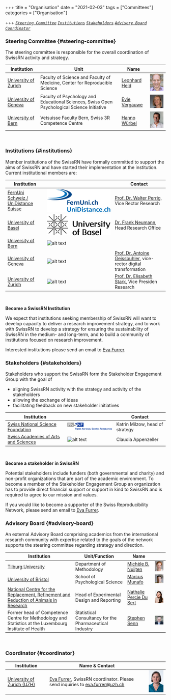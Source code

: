   +++
title = "Organisation"
date = "2021-02-03"
tags = ["Committees"]
categories = ["Organisation"]

+++
 [*`Steering Committee`*](#steering-committee) [*`Institutions`*](#institutions) [*`Stakeholders`*](#stakeholders) [*`Advisory Board`*](#advisory-board)  [*`Coordinator`*](#coordinator)

### Steering Committee {#steering-committee}
The steering committee is responsible for the overall coordination of SwissRN activity and strategy.

Institution | Unit |   Name   |  |
--------------|---|-------------|---|
[University of Zurich](https://www.uzh.ch/en.html)|Faculty of Science and Faculty of Medicine, Center for Reproducible Science| [Leonhard Held](https://www.ebpi.uzh.ch/en/aboutus/departments/biostatistics/teambiostats/held.html) |![Leonhard Held](./../img/pic_LeonhardHeld.jpg)  |
[University of Geneva](https://unige.ch)| Faculty of Psychology and Educational Sciences, Swiss Open Psychological Science Initiative | [Evie Vergauwe](https://neurocenter-unige.ch/research-groups/evie-vergauwe/) | ![Evie Vergauwe](./../img/pic_EvieVergauwe.jpg)  |
[University of Bern](https://www.unibe.ch/index_eng.html)| Vetsuisse Faculty Bern, Swiss 3R Competence Centre| [Hanno W&uuml;rbel](https://www.tierschutz.vetsuisse.unibe.ch/about_us/personnel/prof_dr_wuerbel_hanno/index_eng.htmll) |![Hanno W&uuml;rbel](./../img/pic_HannoWuerbel.jpg)  |

&nbsp; 


### Institutions  {#institutions}  
Member institutions of the SwissRN have formally committed to support the aims of SwissRN and have started their implementation at the institution. Current institutional members are:


Institution |  | Contact
--------|------ |------
[FernUni Schweiz / UniDistance Suisse](https://fernuni.ch/)| ![alt text](./../img/Logo_kurz_bi_small.jpg "FernUni Schweiz / UniDistance Suisse") | [Prof. Dr. Walter Perrig](https://fernuni.ch/ueber-uns/organisation/direktion/), Vice Rector Research |
[University of Basel](https://www.unibas.ch) | ![alt text](./../img/UniBas_Logo_EN_Schwarz_RGB_65.jpg "University of Basel") | [Dr. Frank Neumann](https://www.unibas.ch/en/University/Administration-Services/Vice-President-for-Research/Research-Office.html), Head Research Office |
[University of Bern](https://www.unibe.ch) | ![alt text](./../img/logo_unibern.png "University of Bern") |  |
[University of Geneva](https://www.unige.ch) | ![alt text](./../img/logo_unige.png "University of Geneva") |[Prof. Dr. Antoine Geissbuhler](https://www.unige.ch/rectorat/en/home/vice-recteur-antoine-geissbuhler/), vice-rector digital transformation  |
[University of Zurich](https://www.uzh.ch) | ![alt text](./../img/logo_uzh.png "University of Zurich") | [Prof. Dr. Elisabeth Stark](https://www.research.uzh.ch/de/vp/Prorektor-in-Forschung.html), Vice Presiden Research |


&nbsp;  

**Become a SwissRN Institution**

We expect that institutions seeking membership of SwissRN will want to develop capacity to deliver a research improvement strategy, and to work with SwissRN to develop a strategy for ensuring the sustainability of SwissRN in the medium- and long-term, and to build a community of institutions focused on research improvement.

Interested institutions please send an email to [Eva Furrer](mailto:eva.furrer@uzh.ch).

### Stakeholders  {#stakeholders}  
Stakeholders who support the SwissRN form the Stakeholder Engagement Group with the goal of

* aligning SwissRN activity with the strategy and activity of the stakeholders
* allowing the exchange of ideas
* facilitating feedback on new stakeholder initiatives
&nbsp;

Institution |  | Contact |
--------------|-------------|---|
[Swiss National Science Foundation](http://www.snf.ch/en/Pages/default.aspx/)| ![alt text](./../img/stakeholder_snf.png "Logo Title Text 1") | Katrin Milzow, head of strategy |
[Swiss Academies of Arts and Sciences](http://www.swiss-academies.ch/en/index/Aktuell/News.html)| ![alt text](./../img/stakeholder_swissacademies.png "Logo Title Text 1") | Claudia Appenzeller  |

&nbsp;  

**Become a stakeholder in SwissRN**

Potential stakeholders include funders (both governmental and charity) and non-profit organizations that are part of the academic environment. To become a member of the Stakeholder Engagement Group an organization has to provide direct financial support or support in kind to SwissRN and is required to agree to our mission and values.

If you would like to become a supporter of the Swiss Reproducibility Network, please send an email to [Eva Furrer](mailto:eva.furrer@uzh.ch).

### Advisory Board {#advisory-board}
An external Advisory Board comprising academics from the international research community with expertise related to the goals of the network supports the steering committee regarding strategy and direction.

Institution| Unit/Function | Name |  |
--------------|---|-------------|---|
[Tilburg University](https://www.tilburguniversity.edu)| Department of Methodology | [Mich&egrave;le B. Nuijten](https://mbnuijten.com) |![Mich??le B. Nuijten](./../img/pic_MicheleBNuijten.jpg)  |
[University of Bristol](https://www.bristol.ac.uk)| School of Psychological Science | [Marcus Munafo](http://www.bristol.ac.uk/expsych/people/marcus-r-munafo/) |![Marcus Munafo](./../img/pic_MarcusMunafo.jpg)  |
[National Centre for the Replacement, Refinement and Reduction of Animals in Research](https://www.nc3rs.org.uk/)|  Head of Experimental Design and Reporting | [Nathalie Percie Du Sert](https://www.nc3rs.org.uk/dr-nathalie-percie-du-sert) |![Nathalie Percie Du Sert](./../img/pic_Nathalie_PercieDuSert.jpg)  |
Former head of Competence Centre for Methodology and Statistics at the Luxembourg Institute of Health | Statistical Consultancy for the Pharmaceutical Industry | [Stephen Senn](http://www.senns.demon.co.uk/Consult.htm) |![Stephen Senn](./../img/pic_StephenSenn.jpg)  |

&nbsp;


### Coordinator {#coordinator}
Institution|   Name & Contact   |  |
--------------|---|-------------|
[University of Zurich (UZH)](https://www.uzh.ch/en.html) | [Eva Furrer](https://www.ebpi.uzh.ch/en/aboutus/departments/biostatistics/teambiostats/furrer.html), SwissRN coordinator. Please send inquiries to [eva.furrer@uzh.ch](mailto:eva.furrer@uzh.ch) |![Eva Furrer](./../img/pic_EvaFurrer.jpg)  |
